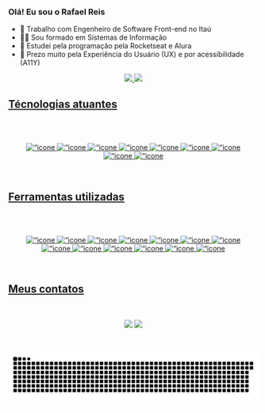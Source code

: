 ### Olá! Eu sou o Rafael Reis

- 🏦 Trabalho com Engenheiro de Software Front-end no Itaú
- 👨‍🎓 Sou formado em Sistemas de Informação
- 📱 Estudei pela programação pela Rocketseat e Alura
- 🚀 Prezo muito pela Experiência do Usuário (UX) e por acessibilidade (A11Y) 

<div align="center">
  <a href="https://github.com/rafael-araujo-reis">
  <img height="200rem" src="https://github-readme-stats.vercel.app/api?username=rafael-araujo-reis&show_icons=true&theme=tokyonight&include_all_commits=true&count_private=true"/>
  <img height="200rem" src="https://github-readme-stats.vercel.app/api/top-langs/?username=rafael-araujo-reis&layout=compact&langs_count=7&theme=tokyonight"/>
</div>
  
  ## Técnologias atuantes
  <div style="display: block; padding: 2rem" align="center">
  <br>
            <img alt=“icone do javascript” height="30" width="40" src="https://cdn.jsdelivr.net/gh/devicons/devicon@latest/icons/javascript/javascript-original.svg" />
            <img alt=“icone do typescript” height="30" width="40"  src="https://cdn.jsdelivr.net/gh/devicons/devicon@latest/icons/typescript/typescript-original.svg" />
            <img alt=“icone da aws” height="30" width="40"  src="https://cdn.jsdelivr.net/gh/devicons/devicon@latest/icons/amazonwebservices/amazonwebservices-original-wordmark.svg" />
            <img alt=“icone do angular” height="30" width="40"  src="https://cdn.jsdelivr.net/gh/devicons/devicon@latest/icons/angular/angular-original.svg" />
            <img alt=“icone do css” height="30" width="40"  src="https://cdn.jsdelivr.net/gh/devicons/devicon@latest/icons/css3/css3-original.svg" />
            <img alt=“icone do sass” height="30" width="40"  src="https://cdn.jsdelivr.net/gh/devicons/devicon@latest/icons/sass/sass-original.svg" />
            <img alt=“icone do html” height="30" width="40"  src="https://cdn.jsdelivr.net/gh/devicons/devicon@latest/icons/html5/html5-original.svg" />
            <img alt=“icone do jest”  height="30" width="40" src="https://cdn.jsdelivr.net/gh/devicons/devicon@latest/icons/jest/jest-plain.svg" />
  	    <img alt=“icone do node js”  height="30" width="40" src="https://cdn.jsdelivr.net/gh/devicons/devicon@latest/icons/nodejs/nodejs-original-wordmark.svg" />
</div>
  
  ## Ferramentas utilizadas
 <div style="display: block; padding: 2rem" align="center">
 <br>
              <img alt=“icone do git”  height="40" width="40" src="https://cdn.jsdelivr.net/gh/devicons/devicon@latest/icons/git/git-original-wordmark.svg" />
            <img alt=“icone do GitHub”  height="40" width="40" src="https://cdn.jsdelivr.net/gh/devicons/devicon@latest/icons/github/github-original-wordmark.svg" />
            <img alt=“icone do splunk”  height="40" width="40" src="https://cdn.jsdelivr.net/gh/devicons/devicon@latest/icons/splunk/splunk-original-wordmark.svg" />
            <img alt=“icone do insomnia”  height="40" width="40" src="https://cdn.jsdelivr.net/gh/devicons/devicon@latest/icons/insomnia/insomnia-original.svg" />
            <img alt=“icone do postman”  height="40" width="40" src="https://cdn.jsdelivr.net/gh/devicons/devicon@latest/icons/postman/postman-original.svg" />
            <img alt=“icone do graffata” height="40" width="40"  src="https://cdn.jsdelivr.net/gh/devicons/devicon@latest/icons/grafana/grafana-original-wordmark.svg" />
            <img alt=“icone do docker” height="40" width="40"  src="https://cdn.jsdelivr.net/gh/devicons/devicon@latest/icons/docker/docker-original.svg" />
            <img alt=“icone do firma” height="40" width="40"  src="https://cdn.jsdelivr.net/gh/devicons/devicon@latest/icons/figma/figma-original.svg" />
            <img alt=“icone do jira”  height="40" width="40" src="https://cdn.jsdelivr.net/gh/devicons/devicon@latest/icons/jira/jira-original-wordmark.svg" />
            <img alt=“icone do bamboo” height="40" width="40"  src="https://cdn.jsdelivr.net/gh/devicons/devicon@latest/icons/bamboo/bamboo-original.svg" />
            <img alt=“icone do bitbucket”  height="40" width="40" src="https://cdn.jsdelivr.net/gh/devicons/devicon@latest/icons/bitbucket/bitbucket-original-wordmark.svg" />
            <img alt=“icone do confluence”  height="40" width="40" src="https://cdn.jsdelivr.net/gh/devicons/devicon@latest/icons/confluence/confluence-original-wordmark.svg" />
            <img alt=“icone do android studio” height="40" width="40"  src="https://cdn.jsdelivr.net/gh/devicons/devicon@latest/icons/androidstudio/androidstudio-original.svg" />
  </div>


  ## Meus contatos
  <div style="display: block; padding: 2rem" align="center">
    <a href="mailto:rafa.araujoreis@gmail.com" target="_blank"><img src="https://img.shields.io/badge/Gmail-D14836?style=for-the-badge&logo=gmail&logoColor=white"></a>
  <a href="https://www.linkedin.com/in/rafael-araujo-reis" target="_blank"><img src="https://img.shields.io/badge/-LinkedIn-%230077B5?style=for-the-badge&logo=linkedin&logoColor=white" target="_blank"></a> 
  </div>

 ![Snake animation](https://github.com/rafael-araujo-reis/rafael-araujo-reis/blob/output/github-contribution-grid-snake.svg)
